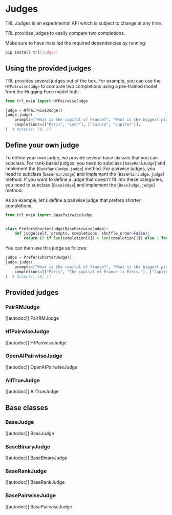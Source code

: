 # Judges

<Tip warning={true}>

TRL Judges is an experimental API which is subject to change at any time.

</Tip>

TRL provides judges to easily compare two completions.

Make sure to have installed the required dependencies by running:

```bash
pip install trl[judges]
```

## Using the provided judges

TRL provides several judges out of the box. For example, you can use the `HfPairwiseJudge` to compare two completions using a pre-trained model from the Hugging Face model hub:

```python
from trl_main import HfPairwiseJudge

judge = HfPairwiseJudge()
judge.judge(
    prompts=["What is the capital of France?", "What is the biggest planet in the solar system?"],
    completions=[["Paris", "Lyon"], ["Saturn", "Jupiter"]],
)  # Outputs: [0, 1]
```

## Define your own judge

To define your own judge, we provide several base classes that you can subclass. For rank-based judges, you need to subclass [`BaseRankJudge`] and implement the [`BaseRankJudge.judge`] method. For pairwise judges, you need to subclass [`BasePairJudge`] and implement the [`BasePairJudge.judge`] method. If you want to define a judge that doesn't fit into these categories, you need to subclass [`BaseJudge`] and implement the [`BaseJudge.judge`] method.

As an example, let's define a pairwise judge that prefers shorter completions:

```python
from trl_main import BasePairwiseJudge


class PrefersShorterJudge(BasePairwiseJudge):
    def judge(self, prompts, completions, shuffle_order=False):
        return [0 if len(completion[0]) > len(completion[1]) else 1 for completion in completions]
```

You can then use this judge as follows:

```python
judge = PrefersShorterJudge()
judge.judge(
    prompts=["What is the capital of France?", "What is the biggest planet in the solar system?"],
    completions=[["Paris", "The capital of France is Paris."], ["Jupiter is the biggest planet in the solar system.", "Jupiter"]],
)  # Outputs: [0, 1]
```

## Provided judges

### PairRMJudge

[[autodoc]] PairRMJudge

### HfPairwiseJudge

[[autodoc]] HfPairwiseJudge

### OpenAIPairwiseJudge

[[autodoc]] OpenAIPairwiseJudge

### AllTrueJudge

[[autodoc]] AllTrueJudge

## Base classes

### BaseJudge

[[autodoc]] BaseJudge

### BaseBinaryJudge

[[autodoc]] BaseBinaryJudge

### BaseRankJudge

[[autodoc]] BaseRankJudge

### BasePairwiseJudge

[[autodoc]] BasePairwiseJudge
